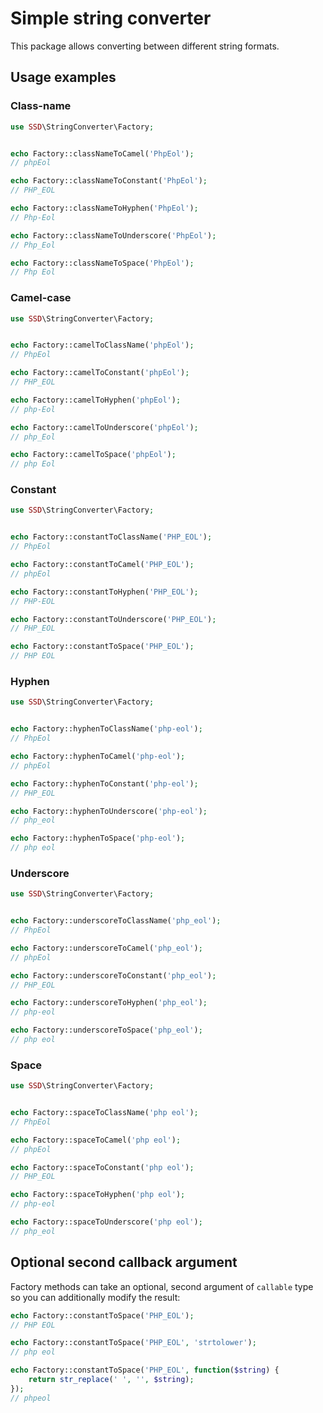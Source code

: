 # Simple string converter

This package allows converting between different string formats.

## Usage examples

### Class-name

```php
use SSD\StringConverter\Factory;


echo Factory::classNameToCamel('PhpEol');
// phpEol

echo Factory::classNameToConstant('PhpEol');
// PHP_EOL

echo Factory::classNameToHyphen('PhpEol');
// Php-Eol

echo Factory::classNameToUnderscore('PhpEol');
// Php_Eol

echo Factory::classNameToSpace('PhpEol');
// Php Eol
```

### Camel-case

```php
use SSD\StringConverter\Factory;


echo Factory::camelToClassName('phpEol');
// PhpEol

echo Factory::camelToConstant('phpEol');
// PHP_EOL

echo Factory::camelToHyphen('phpEol');
// php-Eol

echo Factory::camelToUnderscore('phpEol');
// php_Eol

echo Factory::camelToSpace('phpEol');
// php Eol
```

### Constant

```php
use SSD\StringConverter\Factory;


echo Factory::constantToClassName('PHP_EOL');
// PhpEol

echo Factory::constantToCamel('PHP_EOL');
// phpEol

echo Factory::constantToHyphen('PHP_EOL');
// PHP-EOL

echo Factory::constantToUnderscore('PHP_EOL');
// PHP_EOL

echo Factory::constantToSpace('PHP_EOL');
// PHP EOL
```

### Hyphen

```php
use SSD\StringConverter\Factory;


echo Factory::hyphenToClassName('php-eol');
// PhpEol

echo Factory::hyphenToCamel('php-eol');
// phpEol

echo Factory::hyphenToConstant('php-eol');
// PHP_EOL

echo Factory::hyphenToUnderscore('php-eol');
// php_eol

echo Factory::hyphenToSpace('php-eol');
// php eol
```

### Underscore

```php
use SSD\StringConverter\Factory;


echo Factory::underscoreToClassName('php_eol');
// PhpEol

echo Factory::underscoreToCamel('php_eol');
// phpEol

echo Factory::underscoreToConstant('php_eol');
// PHP_EOL

echo Factory::underscoreToHyphen('php_eol');
// php-eol

echo Factory::underscoreToSpace('php_eol');
// php eol
```

### Space

```php
use SSD\StringConverter\Factory;


echo Factory::spaceToClassName('php eol');
// PhpEol

echo Factory::spaceToCamel('php eol');
// phpEol

echo Factory::spaceToConstant('php eol');
// PHP_EOL

echo Factory::spaceToHyphen('php eol');
// php-eol

echo Factory::spaceToUnderscore('php eol');
// php_eol
```

## Optional second callback argument

Factory methods can take an optional, second argument of `callable` type so you can additionally modify the result:

```php
echo Factory::constantToSpace('PHP_EOL');
// PHP EOL

echo Factory::constantToSpace('PHP_EOL', 'strtolower');
// php eol

echo Factory::constantToSpace('PHP_EOL', function($string) {
    return str_replace(' ', '', $string);
});
// phpeol
```